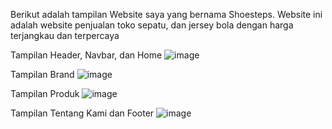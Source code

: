 Berikut adalah tampilan Website saya yang bernama Shoesteps. Website ini adalah website penjualan toko sepatu, dan jersey bola dengan harga terjangkau dan terpercaya


Tampilan Header, Navbar, dan Home
![image](https://github.com/user-attachments/assets/b388e444-e7eb-419b-807e-09f05c390440)


Tampilan Brand
![image](https://github.com/user-attachments/assets/fc4b0d64-581b-4e17-b303-fc6b814ed344)


Tampilan Produk
![image](https://github.com/user-attachments/assets/a569e5c2-3fca-4a37-b8d0-7b7f00cb4848)



Tampilan Tentang Kami dan Footer
![image](https://github.com/user-attachments/assets/bd407037-0ac2-43df-b0fb-619bae4fd6b0)
